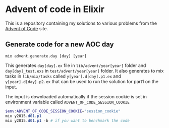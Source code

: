 # Advent of code in Elixir

This is a repository containing my solutions to various problems from the [Advent of Code](https://adventofcode.com/) site.

## Generate code for a new AOC day

```poowershell
mix advent.generate.day [day] [year]
```

This generates `day[day].ex` file in `lib/advent/year[year]` folder and `day[day]_test.exs` in `test/advent/year[year]` folder.
It also generates to mix tasks in `lib/mix/tasks` called `y[year].d[day].p1.ex` and `y[year].d[day].p2.ex` that can be used
to run the solution for part1 on the input.

The input is downloaded automatically if the session cookie is set in environment variable called `ADVENT_OF_CODE_SESSION_COOKIE`

```powershell
$env:ADVENT_OF_CODE_SESSION_COOKIE="session_cookie"
mix y2015.d01.p1
mix y2015.d01.p1 -b # if you want to benchmark the code
```
